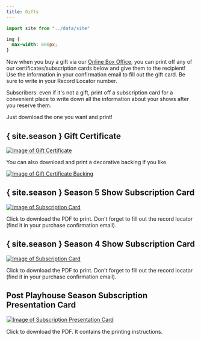 ```yaml
---
title: Gifts
---
```


```js exec
import site from "../data/site"
```

```css style
img {
  max-width: 600px;
}
```

Now when you buy a gift via our [Online Box Office]({site.tickets_link}), you can print off any of our certificates/subscription cards below and give them to the recipient! Use the information in your confirmation email to fill out the gift card. Be sure to write in your Record Locator number.

Subscribers: even if it's not a gift, print off a subscription card for a convenient place to write down all the information about your shows after you reserve them.

Just download the one you want and print!

## { site.season } Gift Certificate

<a href="/documents/gift-certificate.pdf" download><img src="/documents/gift-certificate.png" alt="Image of Gift Certificate"></a>

You can also download and print a decorative backing if you like.

<a href="/documents/gift-certificate-backing.pdf" download><img src="/documents/gift-certificate-backing.png" alt="Image of Gift Certificate Backing"></a>

## { site.season } Season 5 Show Subscription Card

<a href="/documents/subscription-card-5.pdf" download><img src="/documents/subscription-card-5.png" alt="Image of Subscription Card"></a>

Click to download the PDF to print. Don't forget to fill out the record locator (find it in your purchase confirmation email).

## { site.season } Season 4 Show Subscription Card

<a href="/documents/subscription-card-4.pdf" download><img src="/documents/subscription-card-4.png" alt="Image of Subscription Card"></a>

Click to download the PDF to print. Don't forget to fill out the record locator (find it in your purchase confirmation email).

## Post Playhouse Season Subscription Presentation Card

<a href="/documents/subscription-presenter.pdf" download><img src="/documents/subscription-presenter.png" alt="Image of Subscription Presentation Card" style="border: 1px solid #eee"></a>

Click to download the PDF. It contains the printing instructions.
